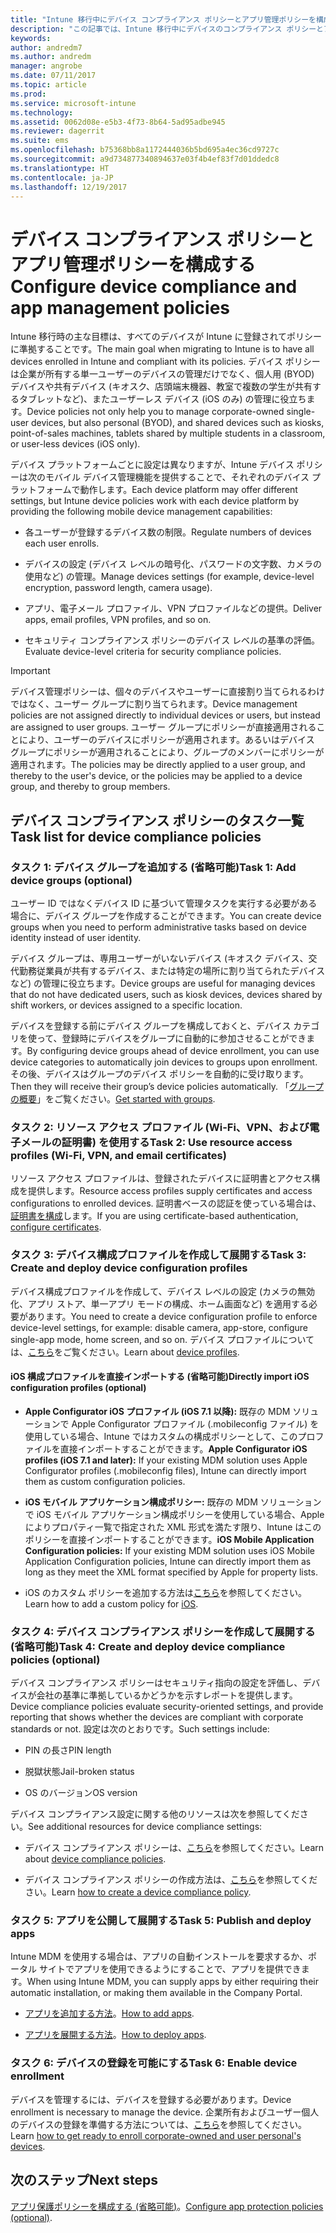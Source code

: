 ```yaml
---
title: "Intune 移行中にデバイス コンプライアンス ポリシーとアプリ管理ポリシーを構成する"
description: "この記事では、Intune 移行中にデバイスのコンプライアンス ポリシーとアプリ管理ポリシーを構成するために必要な手順について説明します。"
keywords: 
author: andredm7
ms.author: andredm
manager: angrobe
ms.date: 07/11/2017
ms.topic: article
ms.prod: 
ms.service: microsoft-intune
ms.technology: 
ms.assetid: 0062d08e-e5b3-4f73-8b64-5ad95adbe945
ms.reviewer: dagerrit
ms.suite: ems
ms.openlocfilehash: b75368bb8a1172444036b5bd695a4ec36cd9727c
ms.sourcegitcommit: a9d734877340894637e03f4b4ef83f7d01ddedc8
ms.translationtype: HT
ms.contentlocale: ja-JP
ms.lasthandoff: 12/19/2017
---
```

# <a name="configure-device-compliance-and-app-management-policies"></a><span data-ttu-id="300f3-103">デバイス コンプライアンス ポリシーとアプリ管理ポリシーを構成する</span><span class="sxs-lookup"><span data-stu-id="300f3-103">Configure device compliance and app management policies</span></span>

<span data-ttu-id="300f3-104">Intune 移行時の主な目標は、すべてのデバイスが Intune に登録されてポリシーに準拠することです。</span><span class="sxs-lookup"><span data-stu-id="300f3-104">The main goal when migrating to Intune is to have all devices enrolled in Intune and compliant with its policies.</span></span> <span data-ttu-id="300f3-105">デバイス ポリシーは企業が所有する単一ユーザーのデバイスの管理だけでなく、個人用 (BYOD) デバイスや共有デバイス (キオスク、店頭端末機器、教室で複数の学生が共有するタブレットなど)、またユーザーレス デバイス (iOS のみ) の管理に役立ちます。</span><span class="sxs-lookup"><span data-stu-id="300f3-105">Device policies not only help you to manage corporate-owned single-user devices, but also personal (BYOD), and shared devices such as kiosks, point-of-sales machines, tablets shared by multiple students in a classroom, or user-less devices (iOS only).</span></span>

<span data-ttu-id="300f3-106">デバイス プラットフォームごとに設定は異なりますが、Intune デバイス ポリシーは次のモバイル デバイス管理機能を提供することで、それぞれのデバイス プラットフォームで動作します。</span><span class="sxs-lookup"><span data-stu-id="300f3-106">Each device platform may offer different settings, but Intune device policies work with each device platform by providing the following mobile device management capabilities:</span></span>

-   <span data-ttu-id="300f3-107">各ユーザーが登録するデバイス数の制限。</span><span class="sxs-lookup"><span data-stu-id="300f3-107">Regulate numbers of devices each user enrolls.</span></span>

-   <span data-ttu-id="300f3-108">デバイスの設定 (デバイス レベルの暗号化、パスワードの文字数、カメラの使用など) の管理。</span><span class="sxs-lookup"><span data-stu-id="300f3-108">Manage devices settings (for example, device-level encryption, password length, camera usage).</span></span>

-   <span data-ttu-id="300f3-109">アプリ、電子メール プロファイル、VPN プロファイルなどの提供。</span><span class="sxs-lookup"><span data-stu-id="300f3-109">Deliver apps, email profiles, VPN profiles, and so on.</span></span>

-   <span data-ttu-id="300f3-110">セキュリティ コンプライアンス ポリシーのデバイス レベルの基準の評価。</span><span class="sxs-lookup"><span data-stu-id="300f3-110">Evaluate device-level criteria for security compliance policies.</span></span>

> [!IMPORTANT]
> <span data-ttu-id="300f3-111">デバイス管理ポリシーは、個々のデバイスやユーザーに直接割り当てられるわけではなく、ユーザー グループに割り当てられます。</span><span class="sxs-lookup"><span data-stu-id="300f3-111">Device management policies are not assigned directly to individual devices or users, but instead are assigned to user groups.</span></span> <span data-ttu-id="300f3-112">ユーザー グループにポリシーが直接適用されることにより、ユーザーのデバイスにポリシーが適用されます。あるいはデバイス グループにポリシーが適用されることにより、グループのメンバーにポリシーが適用されます。</span><span class="sxs-lookup"><span data-stu-id="300f3-112">The policies may be directly applied to a user group, and thereby to the user's device, or the policies may be applied to a device group, and thereby to group members.</span></span>

## <a name="task-list-for-device-compliance-policies"></a><span data-ttu-id="300f3-113">デバイス コンプライアンス ポリシーのタスク一覧</span><span class="sxs-lookup"><span data-stu-id="300f3-113">Task list for device compliance policies</span></span>

### <a name="task-1-add-device-groups-optional"></a><span data-ttu-id="300f3-114">タスク 1: デバイス グループを追加する (省略可能)</span><span class="sxs-lookup"><span data-stu-id="300f3-114">Task 1: Add device groups (optional)</span></span>

<span data-ttu-id="300f3-115">ユーザー ID ではなくデバイス ID に基づいて管理タスクを実行する必要がある場合に、デバイス グループを作成することができます。</span><span class="sxs-lookup"><span data-stu-id="300f3-115">You can create device groups when you need to perform administrative tasks based on device identity instead of user identity.</span></span>

<span data-ttu-id="300f3-116">デバイス グループは、専用ユーザーがいないデバイス (キオスク デバイス、交代勤務従業員が共有するデバイス、または特定の場所に割り当てられたデバイスなど) の管理に役立ちます。</span><span class="sxs-lookup"><span data-stu-id="300f3-116">Device groups are useful for managing devices that do not have dedicated users, such as kiosk devices, devices shared by shift workers, or devices assigned to a specific location.</span></span>

<span data-ttu-id="300f3-117">デバイスを登録する前にデバイス グループを構成しておくと、デバイス カテゴリを使って、登録時にデバイスをグループに自動的に参加させることができます。</span><span class="sxs-lookup"><span data-stu-id="300f3-117">By configuring device groups ahead of device enrollment, you can use device categories to automatically join devices to groups upon enrollment.</span></span> <span data-ttu-id="300f3-118">その後、デバイスはグループのデバイス ポリシーを自動的に受け取ります。</span><span class="sxs-lookup"><span data-stu-id="300f3-118">Then they will receive their group’s device policies automatically.</span></span> <span data-ttu-id="300f3-119">「[グループの概要](groups-get-started.md)」をご覧ください。</span><span class="sxs-lookup"><span data-stu-id="300f3-119">[Get started with groups](groups-get-started.md).</span></span>

### <a name="task-2-use-resource-access-profiles-wi-fi-vpn-and-email-certificates"></a><span data-ttu-id="300f3-120">タスク 2: リソース アクセス プロファイル (Wi-Fi、VPN、および電子メールの証明書) を使用する</span><span class="sxs-lookup"><span data-stu-id="300f3-120">Task 2: Use resource access profiles (Wi-Fi, VPN, and email certificates)</span></span>

<span data-ttu-id="300f3-121">リソース アクセス プロファイルは、登録されたデバイスに証明書とアクセス構成を提供します。</span><span class="sxs-lookup"><span data-stu-id="300f3-121">Resource access profiles supply certificates and access configurations to enrolled devices.</span></span> <span data-ttu-id="300f3-122">証明書ベースの認証を使っている場合は、[証明書を構成](certificates-configure.md)します。</span><span class="sxs-lookup"><span data-stu-id="300f3-122">If you are using certificate-based authentication, [configure certificates](certificates-configure.md).</span></span>

### <a name="task-3-create-and-deploy-device-configuration-profiles"></a><span data-ttu-id="300f3-123">タスク 3: デバイス構成プロファイルを作成して展開する</span><span class="sxs-lookup"><span data-stu-id="300f3-123">Task 3: Create and deploy device configuration profiles</span></span>

<span data-ttu-id="300f3-124">デバイス構成プロファイルを作成して、デバイス レベルの設定 (カメラの無効化、アプリ ストア、単一アプリ モードの構成、ホーム画面など) を適用する必要があります。</span><span class="sxs-lookup"><span data-stu-id="300f3-124">You need to create a device configuration profile to enforce device-level settings, for example: disable camera, app-store, configure single-app mode, home screen, and so on.</span></span> <span data-ttu-id="300f3-125">デバイス プロファイルについては、[こちら](device-profiles.md)をご覧ください。</span><span class="sxs-lookup"><span data-stu-id="300f3-125">Learn about [device profiles](device-profiles.md).</span></span>

####  <a name="directly-import-ios-configuration-profiles-optional"></a><span data-ttu-id="300f3-126">iOS 構成プロファイルを直接インポートする (省略可能)</span><span class="sxs-lookup"><span data-stu-id="300f3-126">Directly import iOS configuration profiles (optional)</span></span>

-   <span data-ttu-id="300f3-127">**Apple Configurator iOS プロファイル (iOS 7.1 以降):** 既存の MDM ソリューションで Apple Configurator プロファイル (.mobileconfig ファイル) を使用している場合、Intune ではカスタムの構成ポリシーとして、このプロファイルを直接インポートすることができます。</span><span class="sxs-lookup"><span data-stu-id="300f3-127">**Apple Configurator iOS profiles (iOS 7.1 and later):** If your existing MDM solution uses Apple Configurator profiles (.mobileconfig files), Intune can directly import them as custom configuration policies.</span></span>

-   <span data-ttu-id="300f3-128">**iOS モバイル アプリケーション構成ポリシー:** 既存の MDM ソリューションで iOS モバイル アプリケーション構成ポリシーを使用している場合、Apple によりプロパティ一覧で指定された XML 形式を満たす限り、Intune はこのポリシーを直接インポートすることができます。</span><span class="sxs-lookup"><span data-stu-id="300f3-128">**iOS Mobile Application Configuration policies:** If your existing MDM solution uses iOS Mobile Application Configuration policies, Intune can directly import them as long as they meet the XML format specified by Apple for property lists.</span></span>

- <span data-ttu-id="300f3-129">iOS のカスタム ポリシーを追加する方法は[こちら](custom-settings-ios.md)を参照してください。</span><span class="sxs-lookup"><span data-stu-id="300f3-129">Learn how to add a custom policy for [iOS](custom-settings-ios.md).</span></span>

### <a name="task-4-create-and-deploy-device-compliance-policies-optional"></a><span data-ttu-id="300f3-130">タスク 4: デバイス コンプライアンス ポリシーを作成して展開する (省略可能)</span><span class="sxs-lookup"><span data-stu-id="300f3-130">Task 4: Create and deploy device compliance policies (optional)</span></span>

<span data-ttu-id="300f3-131">デバイス コンプライアンス ポリシーはセキュリティ指向の設定を評価し、デバイスが会社の基準に準拠しているかどうかを示すレポートを提供します。</span><span class="sxs-lookup"><span data-stu-id="300f3-131">Device compliance policies evaluate security-oriented settings, and provide reporting that shows whether the devices are compliant with corporate standards or not.</span></span> <span data-ttu-id="300f3-132">設定は次のとおりです。</span><span class="sxs-lookup"><span data-stu-id="300f3-132">Such settings include:</span></span>

-   <span data-ttu-id="300f3-133">PIN の長さ</span><span class="sxs-lookup"><span data-stu-id="300f3-133">PIN length</span></span>

-   <span data-ttu-id="300f3-134">脱獄状態</span><span class="sxs-lookup"><span data-stu-id="300f3-134">Jail-broken status</span></span>

-   <span data-ttu-id="300f3-135">OS のバージョン</span><span class="sxs-lookup"><span data-stu-id="300f3-135">OS version</span></span>

<span data-ttu-id="300f3-136">デバイス コンプライアンス設定に関する他のリソースは次を参照してください。</span><span class="sxs-lookup"><span data-stu-id="300f3-136">See additional resources for device compliance settings:</span></span>

-   <span data-ttu-id="300f3-137">デバイス コンプライアンス ポリシーは、[こちら](device-compliance.md)を参照してください。</span><span class="sxs-lookup"><span data-stu-id="300f3-137">Learn about [device compliance policies](device-compliance.md).</span></span>

-   <span data-ttu-id="300f3-138">デバイス コンプライアンス ポリシーの作成方法は、[こちら](device-compliance-get-started.md)を参照してください。</span><span class="sxs-lookup"><span data-stu-id="300f3-138">Learn [how to create a device compliance policy](device-compliance-get-started.md).</span></span>

### <a name="task-5-publish-and-deploy-apps"></a><span data-ttu-id="300f3-139">タスク 5: アプリを公開して展開する</span><span class="sxs-lookup"><span data-stu-id="300f3-139">Task 5: Publish and deploy apps</span></span>

<span data-ttu-id="300f3-140">Intune MDM を使用する場合は、アプリの自動インストールを要求するか、ポータル サイトでアプリを使用できるようにすることで、アプリを提供できます。</span><span class="sxs-lookup"><span data-stu-id="300f3-140">When using Intune MDM, you can supply apps by either requiring their automatic installation, or making them available in the Company Portal.</span></span>

-   <span data-ttu-id="300f3-141">[アプリを追加する方法](apps-add.md)。</span><span class="sxs-lookup"><span data-stu-id="300f3-141">[How to add apps](apps-add.md).</span></span>

-   <span data-ttu-id="300f3-142">[アプリを展開する方法](apps-deploy.md)。</span><span class="sxs-lookup"><span data-stu-id="300f3-142">[How to deploy apps](apps-deploy.md).</span></span>

### <a name="task-6-enable-device-enrollment"></a><span data-ttu-id="300f3-143">タスク 6: デバイスの登録を可能にする</span><span class="sxs-lookup"><span data-stu-id="300f3-143">Task 6: Enable device enrollment</span></span>

<span data-ttu-id="300f3-144">デバイスを管理するには、デバイスを登録する必要があります。</span><span class="sxs-lookup"><span data-stu-id="300f3-144">Device enrollment is necessary to manage the device.</span></span> <span data-ttu-id="300f3-145">企業所有およびユーザー個人のデバイスの登録を準備する方法については、[こちら](device-enrollment.md)を参照してください。</span><span class="sxs-lookup"><span data-stu-id="300f3-145">Learn [how to get ready to enroll corporate-owned and user personal's devices](device-enrollment.md).</span></span>

## <a name="next-steps"></a><span data-ttu-id="300f3-146">次のステップ</span><span class="sxs-lookup"><span data-stu-id="300f3-146">Next steps</span></span>

<span data-ttu-id="300f3-147">[アプリ保護ポリシーを構成する (省略可能)](migration-guide-app-protection-policies.md)。</span><span class="sxs-lookup"><span data-stu-id="300f3-147">[Configure app protection policies (optional)](migration-guide-app-protection-policies.md).</span></span>
